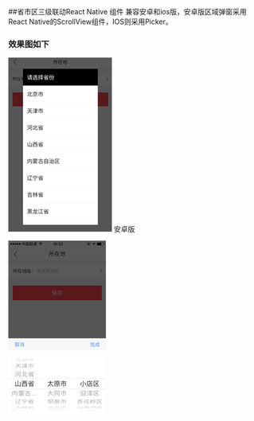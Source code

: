 ##省市区三级联动React Native 组件
兼容安卓和ios版，安卓版区域弹窗采用React Native的ScrollView组件，IOS则采用Picker。

### 效果图如下
![安卓版](/android.png)
安卓版

![IOS版](/ios.png)
